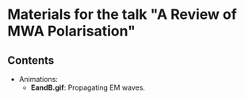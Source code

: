 # Materials for the talk "A Review of MWA Polarisation"

## Contents

- Animations:
  - **EandB.gif**: Propagating EM waves.
